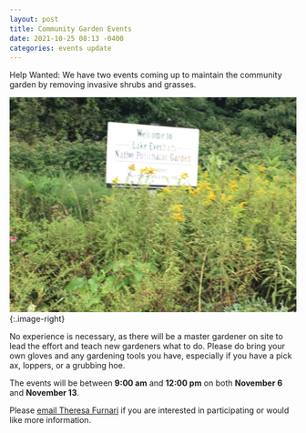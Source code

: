 ```yaml
---
layout: post
title: Community Garden Events
date: 2021-10-25 08:13 -0400
categories: events update
---
```


Help Wanted: We have two events coming up to maintain the community garden by removing invasive
shrubs and grasses.

![Community Garden Sign](/img/garden1.jpg){:.image-right}

No experience is necessary, as there will be a master gardener on site to lead the effort and
teach new gardeners what to do. Please do bring your own gloves and any gardening tools you have,
especially if you have a pick ax, loppers, or a grubbing hoe.

The events will be between **9:00 am** and **12:00 pm** on both **November 6** and **November 13**.

Please [email Theresa Furnari](mailto:tafurnari10@gmail.com) if you are interested in participating or would like more information.

